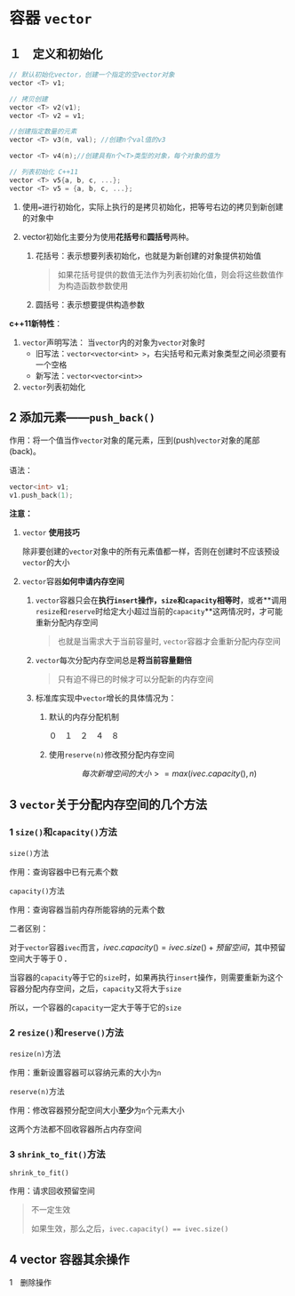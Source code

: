 # 容器 `vector`

## １　定义和初始化

```c++
// 默认初始化vector，创建一个指定的空vector对象
vector <T> v1;

// 拷贝创建
vector <T> v2(v1);
vector <T> v2 = v1;

//创建指定数量的元素
vector <T> v3(n, val); //创建n个val值的v3

vector <T> v4(n);//创建具有n个<T>类型的对象，每个对象的值为

// 列表初始化 C++11
vector <T> v5{a, b, c, ...};
vector <T> v5 = {a, b, c, ...};
```

1. 使用`=`进行初始化，实际上执行的是拷贝初始化，把等号右边的拷贝到新创建的对象中

2. vector初始化主要分为使用**花括号**和**圆括号**两种。

   1. 花括号：表示想要列表初始化，也就是为新创建的对象提供初始值
      > 如果花括号提供的数值无法作为列表初始化值，则会将这些数值作为构造函数参数使用
   2. 圆括号：表示想要提供构造参数

**c++11新特性**：

1. `vector`声明写法：
   当`vector`内的对象为`vector`对象时
    + 旧写法：`vector<vector<int> >`，右尖括号和元素对象类型之间必须要有一个空格
    + 新写法：`vector<vector<int>>`
2. `vector`列表初始化

## 2 添加元素——`push_back()`

作用：将一个值当作`vector`对象的尾元素，压到(push)`vector`对象的尾部(back)。

语法：

```c++
vector<int> v1;
v1.push_back(1);
```

**注意：**

1. `vector` **使用技巧**

    除非要创建的`vector`对象中的所有元素值都一样，否则在创建时不应该预设`vector`的大小

2. `vector`容器**如何申请内存空间**

   1. `vector`容器只会在**执行`insert`操作，`size`和`capacity`相等时**，或者**调用`resize`和`reserve`时给定大小超过当前的`capacity`**这两情况时，才可能重新分配内存空间

        > 也就是当需求大于当前容量时, `vector`容器才会重新分配内存空间

   2. `vector`每次分配内存空间总是**将当前容量翻倍**

      > 只有迫不得已的时候才可以分配新的内存空间

   3. 标准库实现中`vector`增长的具体情况为：
      1. 默认的内存分配机制

            ０　１　２　４　８

      2. 使用`reserve(n)`修改预分配内存空间

         $$
         每次新增空间的大小　>= max(ivec.capacity(), n)
         $$

## 3 `vector`关于分配内存空间的几个方法

### 1 `size()`和`capacity()`方法

`size()`方法

作用：查询容器中已有元素个数

`capacity()`方法

作用：查询容器当前内存所能容纳的元素个数

二者区别：

对于`vector`容器`ivec`而言，$ivec.capacity()　= ivec.size() + 预留空间$，其中预留空间大于等于０．

当容器的`capacity`等于它的`size`时，如果再执行`insert`操作，则需要重新为这个容器分配内存空间，之后，`capacity`又将大于`size`

所以，一个容器的`capacity`一定大于等于它的`size`

### 2 `resize()`和`reserve()`方法

`resize(n)`方法

作用：重新设置容器可以容纳元素的大小为`n`

`reserve(n)`方法

作用：修改容器预分配空间大小**至少**为`n`个元素大小

这两个方法都不回收容器所占内存空间

### 3 `shrink_to_fit()`方法

`shrink_to_fit()`

作用：请求回收预留空间

> 不一定生效
>
> 如果生效，那么之后，`ivec.capacity() == ivec.size()`
>

## 4 vector 容器其余操作

1　删除操作


